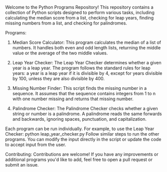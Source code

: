Welcome to the Python Programs Repository! This repository contains a collection of Python scripts designed to perform various tasks, including calculating the median score from a list, checking for leap years, finding missing numbers from a list, and checking for palindromes.

Programs:

1. Median Score Calculator:  This program calculates the median of a list of numbers. It handles both even and odd length lists, returning the middle value or the average of the two middle values.

2. Leap Year Checker:  The Leap Year Checker determines whether a given year is a leap year. The program follows the standard rules for leap years: a year is a leap year if it is divisible by 4, except for years divisible by 100, unless they are also divisible by 400.

3. Missing Number Finder:  This script finds the missing number in a sequence. It assumes that the sequence contains integers from 1 to n with one number missing and returns that missing number.

4. Palindrome Checker:  The Palindrome Checker checks whether a given string or number is a palindrome. A palindrome reads the same forwards and backwards, ignoring spaces, punctuation, and capitalization.

Each program can be run individually. For example, to use the Leap Year Checker: python leap_year_checker.py
Follow similar steps to run the other programs. You can modify the input directly in the script or update the code to accept input from the user.

Contributing:
Contributions are welcome! If you have any improvements or additional programs you'd like to add, feel free to open a pull request or submit an issue.
